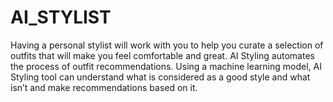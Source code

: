 # AI_STYLIST
Having a personal stylist will work with you to help you curate a selection of outfits that will make you feel comfortable and great. AI Styling automates the process of outfit recommendations. Using a machine learning model, AI Styling tool can understand what is considered as a good style and what isn’t and make recommendations based on it.
